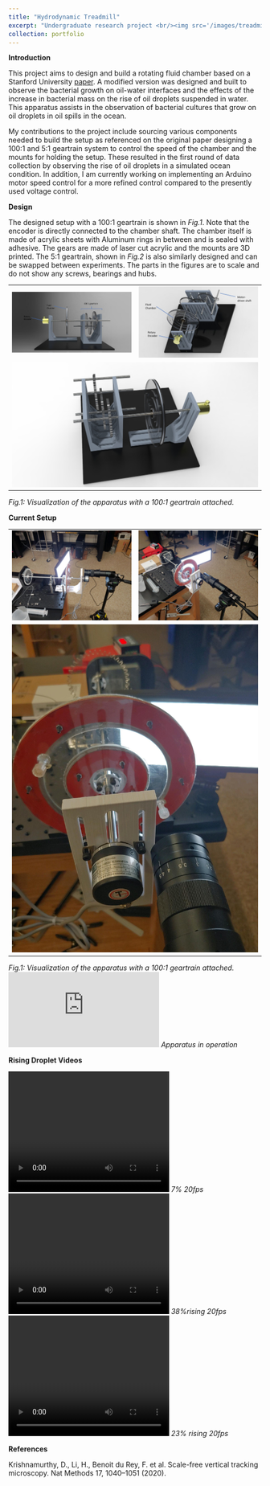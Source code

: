 ```yaml
---
title: "Hydrodynamic Treadmill"
excerpt: "Undergraduate research project <br/><img src='/images/treadmill.jpg'>"
collection: portfolio
---
```



**Introduction**


This project aims to design and build a rotating fluid chamber based on a Stanford University <a href="https://www.google.com/url?q=https://www.nature.com/articles/s41592-020-0924-7?proof%3Dt%23Abs1&sa=D&source=docs&ust=1642034900180041&usg=AOvVaw2CDhV_u_gbPzqSTAPZYor0" target="_blank">paper</a>. A modified version was designed and built to observe the bacterial growth on oil-water interfaces and the effects of the increase in bacterial mass on the rise of oil droplets suspended in water. This apparatus assists in the observation of bacterial cultures that grow on oil droplets in oil spills in the ocean.


My contributions to the project include sourcing various components needed to build the setup as referenced on the original paper designing a 100:1 and 5:1 geartrain system to control the speed of the chamber and the mounts for holding the setup. These resulted in the first round of data collection by observing the rise of oil droplets in a simulated ocean condition. In addition, I am currently working on implementing an Arduino motor speed control for a more refined control compared to the presently used voltage control.


**Design**


The designed setup with a 100:1 geartrain is shown in <i>Fig.1</i>. Note that the encoder is directly connected to the chamber shaft. The chamber itself is made of acrylic sheets with Aluminum rings in between and is sealed with adhesive. The gears are made of laser cut acrylic and the mounts are 3D printed. The 5:1 geartrain, shown in <i>Fig.2</i> is also similarly designed and can be swapped between experiments. The parts in the figures are to scale and do not show any screws, bearings and hubs.

<!--FULL WIDTH IMAGE PLACEMENT-->
<!--
<img src='/images/fullasm1.jpg' alt="demoasm_stdview" class="center">
<p style="text-align:center"> <i>Fig.1: Visualization of the apparatus with a 100:1 geartrain attached.</i></p>


<img src='/images/fullasm4.jpg' alt="demoasm_perview" class="center">
<p style="text-align:center"> <i>Fig.2: Visualization of the apparatus with a 100:1 geartrain attached.</i></p>


<img src='/images/fullasm2.jpg' alt="demoasm_perview" class="center">
<p style="text-align:center"> <i>Fig.3: Visualization of the apparatus with a 100:1 geartrain attached.</i></p>
-->


<!--THREE ROW IMAGE PLACEMENT-->
<!--
<table border="0">
 <tr>
  <td><img src='/images/fullasm4.jpg' alt="demoasm_stdview" class="center"></td>
 </tr>
 <tr>
  <td><img src='/images/fullasm1.jpg' alt="demoasm_stdview" class="center"></td>
 </tr>
 <tr>
  <td><img src='/images/fullasm2.jpg' alt="demoasm_stdview" class="center"></td>
 </tr>
</table>
<p style="text-align:center"> <i>Fig.1: Visualization of the apparatus with a 100:1 geartrain attached.</i></p>
-->

<!--TABLE IMAGE PLACEMENT-->
<table border="0">
 <tr>
  <td><img src='/images/fullasm4.jpg' alt="demoasm_stdview" class="center"></td>
  <td><img src='/images/fullasm1.jpg' alt="demoasm_stdview" class="center"></td>
 </tr> 
 <tr>
  <td colspan="2"><img src='/images/fullasm2.jpg' alt="demoasm_stdview" class="center"></td>
 </tr>
</table>
<i>Fig.1: Visualization of the apparatus with a 100:1 geartrain attached.</i>


**Current Setup**


<table border="0">
 <tr>
  <td><img src='/images/Image20220201173047.jpg' alt="demoasm_stdview" class="center"></td>
  <td><img src='/images/Image20220201173054.jpg' alt="demoasm_stdview" class="center"></td>
 </tr> 
 <tr>
  <td colspan="2"><img src='/images/Image20220201173058.jpg' alt="demoasm_stdview" class="center"></td>
 </tr>
</table>
<i>Fig.1: Visualization of the apparatus with a 100:1 geartrain attached.</i>


<iframe src="https://www.youtube.com/embed/kNOHeVRt7FY" title="Hydrodynamic Treadmill operation, 5:1 reduction" frameborder="0" allow="accelerometer; autoplay; clipboard-write; encrypted-media; gyroscope; picture-in-picture" allowfullscreen></iframe>
<i>Apparatus in operation</i>

 
**Rising Droplet Videos**
 
 
<video width="320" height="240" controls>
  <source src="/images/7%_20fps.mp4" type="video/mp4">
Your browser does not support the video tag.
</video>
<i>7% 20fps</i>


<video width="320" height="240" controls>
  <source src="/images/rising_20fps_38%.mp4" type="video/mp4">
Your browser does not support the video tag.
</video>
<i>38%rising 20fps</i>


<video width="320" height="240" controls>
  <source src="/images/rising_20fps_23%_files.mp4" type="video/mp4">
Your browser does not support the video tag.
</video>
<i>23% rising 20fps</i>


**References**


Krishnamurthy, D., Li, H., Benoit du Rey, F. et al. Scale-free vertical tracking microscopy. Nat Methods 17, 1040–1051 (2020).
